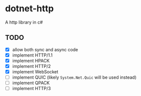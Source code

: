 # dotnet-http
A http library in c#



## TODO
- [x] allow both sync and async code
- [x] implement HTTP/1.1
- [x] implement HPACK
- [x] implement HTTP/2
- [x] implement WebSocket
- [ ] implement QUIC (likely `System.Net.Quic` will be used instead)
- [ ] implement QPACK
- [ ] implement HTTP/3
